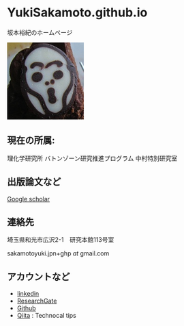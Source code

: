 # YukiSakamoto.github.io

坂本裕紀のホームページ

![scream](img/Profile_small.jpg)

## 現在の所属: 

理化学研究所 バトンゾーン研究推進プログラム 中村特別研究室　

## 出版論文など

[Google scholar](https://scholar.google.co.jp/citations?user=RYGclTkAAAAJ&hl=ja&authuser=1)

## 連絡先

埼玉県和光市広沢2-1　研究本館113号室

sakamotoyuki.jpn+ghp _at_ gmail.com

## アカウントなど

- [linkedin](https://www.linkedin.com/in/yuki-sakamoto)
- [ResearchGate](https://www.researchgate.net/profile/Yuki_Sakamoto9)
- [Github](https://github.com/YukiSakamoto) 
- [Qiita](https://qiita.com/swakamoto) :   Technocal tips

